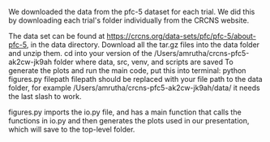 
We downloaded the data from the pfc-5 dataset for each trial. We did this by downloading each trial's folder individually from the CRCNS website. 

The data set can be found at https://crcns.org/data-sets/pfc/pfc-5/about-pfc-5, in the data directory. 
Download all the tar.gz files into the data folder and unzip them. 
cd into your version of the /Users/amrutha/crcns-pfc5-ak2cw-jk9ah folder where data, src, venv, and scripts are saved
To generate the plots and run the main code, put this into terminal: python figures.py filepath
filepath should be replaced with your file path to the data folder, for example /Users/amrutha/crcns-pfc5-ak2cw-jk9ah/data/
it needs the last slash to work. 

figures.py imports the io.py file, and has a main function that calls the functions in io.py and then generates the plots used in our presentation, which will save to the top-level folder. 